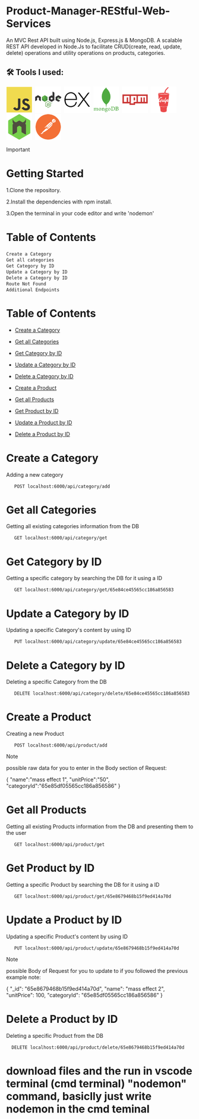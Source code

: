 # Product-Manager-REStful-Web-Services

An MVC Rest API built using Node.js, Express.js & MongoDB.
A scalable REST API developed in Node.Js to facilitate CRUD(create, read, update, delete) operations and utility operations on products, categories.

<h2>🛠️ Tools I used:</h2>

<div>
  <img src="https://github.com/devicons/devicon/blob/master/icons/javascript/javascript-original.svg" title="JavaScript" alt="JavaScript" width="70" height="70"/>&nbsp;
  <img src="https://github.com/devicons/devicon/blob/master/icons/nodejs/nodejs-original-wordmark.svg" title="Node.js" alt="nodejs" width="70" height="70"/>&nbsp;
  <img src="https://github.com/devicons/devicon/blob/master/icons/express/express-original.svg" title="Express.js" alt="expressjs" width="70" height="70"/>&nbsp;
  <img src="https://github.com/devicons/devicon/blob/master/icons/mongodb/mongodb-plain-wordmark.svg" title="Mongodb" alt="Mongodb" width="70" height="70"/>&nbsp;
  <img src="https://github.com/devicons/devicon/blob/master/icons/npm/npm-original-wordmark.svg" title="npm" alt="npm" width="70" height="70"/>&nbsp;
  <img src="https://github.com/devicons/devicon/blob/master/icons/gulp/gulp-plain.svg" title="gulp" alt="gulp" width="70" height="70"/>&nbsp;
  <img src="https://github.com/devicons/devicon/blob/master/icons/nodemon/nodemon-original.svg" title="nodemon" alt="nodemon" width="70" height="70"/>&nbsp;
  <img src="https://github.com/devicons/devicon/blob/master/icons/postman/postman-original.svg" title="postman" alt="postman" width="70" height="70"/>&nbsp;
  
</div>



> [!IMPORTANT]
> # Getting Started
> 1.Clone the repository.
> 
> 2.Install the dependencies with npm install.
> 
> 3.Open the terminal in your code editor and write 'nodemon'



# Table of Contents
    Create a Category
    Get all categories
    Get Category by ID
    Update a Category by ID
    Delete a Category by ID
    Route Not Found
    Additional Endpoints




# Table of Contents

- [Create a Category](#create-a-category)
- [Get all Categories](#Get-all-categories)
- [Get Category by ID](#Get-category-by-id)
- [Update a Category by ID](#Update_a_Category_by_ID)
- [Delete a Category by ID](#Delete-a-Category-by-ID)

- [Create a Product](#create-a-product)
- [Get all Products](#Get-all-Products)
- [Get Product by ID](#Get-product-by-id)
- [Update a Product by ID](#Update-a-Product-by-ID)
- [Delete a Product by ID](#Delete-a-Product-by-ID)



# Create a Category
 Adding a new category
 
       POST localhost:6000/api/category/add
        

# Get all Categories
 Getting all existing categories information from the DB

       GET localhost:6000/api/category/get

# Get Category by ID
 Getting a specific category by searching the DB for it using a ID

       GET localhost:6000/api/category/get/65e84ce45565cc186a856583

# Update a Category by ID
 Updating a specific Category's content by using ID

       PUT localhost:6000/api/category/update/65e84ce45565cc186a856583

# Delete a Category by ID
 Deleting a  specific Category from the DB

       DELETE localhost:6000/api/category/delete/65e84ce45565cc186a856583

# Create a Product
 Creating a new Product

       POST localhost:6000/api/product/add
> [!NOTE]
> possible raw data for you to enter in the Body section of Request:
> 
> {
    "name":"mass effect 1",
    "unitPrice":"50",
    "categoryId":"65e85df05565cc186a856586"
}

# Get all Products
 Getting all existing Products information from the DB and presenting them to the user

       GET localhost:6000/api/product/get

# Get Product by ID
 Getting a specific Product by searching the DB for it using a ID

       GET localhost:6000/api/product/get/65e8679468b15f9ed414a70d

# Update a Product by ID
 Updating a specific Product's content by using ID

       PUT localhost:6000/api/product/update/65e8679468b15f9ed414a70d
> [!NOTE]
> possible Body of Request for you to update to if you followed the previous example note:
> 
> {
        "_id": "65e8679468b15f9ed414a70d",
        "name": "mass effect 2",
        "unitPrice": 100,
        "categoryId": "65e85df05565cc186a856586"
}

# Delete a Product by ID
 Deleting a  specific Product from the DB

      DELETE localhost:6000/api/product/delete/65e8679468b15f9ed414a70d
       
                                              





# download files and the run in vscode terminal (cmd terminal) "nodemon" command, basiclly just write nodemon in the cmd teminal

